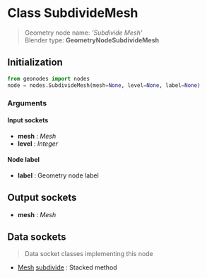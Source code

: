 
# Class SubdivideMesh

> Geometry node name: _'Subdivide Mesh'_<br>Blender type:  **GeometryNodeSubdivideMesh**

## Initialization


```python
from geonodes import nodes
node = nodes.SubdivideMesh(mesh=None, level=None, label=None)
```


### Arguments


#### Input sockets



- **mesh** : _Mesh_
- **level** : _Integer_



#### Node label



- **label** : Geometry node label



## Output sockets



- **mesh** : _Mesh_



## Data sockets

> Data socket classes implementing this node


- [Mesh](./sockets/Mesh.md) [subdivide](./sockets/Mesh.md#subdivide) : Stacked method


